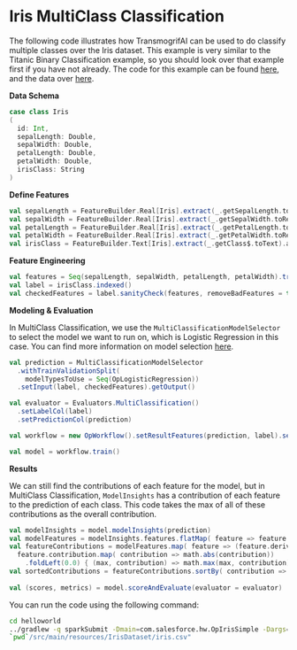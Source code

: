 # Iris MultiClass Classification

The following code illustrates how TransmogrifAI can be used to do classify multiple classes over the Iris dataset. This example is very similar to the Titanic Binary Classification example, so you should look over that example first if you have not already. 
The code for this example can be found [here](https://github.com/salesforce/TransmogrifAI/tree/master/helloworld/src/main/scala/com/salesforce/hw/OpIrisSimple.scala), and the data over [here](https://github.com/salesforce/op/tree/master/helloworld/src/main/resources/IrisDataset/iris.csv).

**Data Schema**

```scala
case class Iris
(
  id: Int,
  sepalLength: Double,
  sepalWidth: Double,
  petalLength: Double,
  petalWidth: Double,
  irisClass: String
)
```

**Define Features**

```scala
val sepalLength = FeatureBuilder.Real[Iris].extract(_.getSepalLength.toReal).asPredictor
val sepalWidth = FeatureBuilder.Real[Iris].extract(_.getSepalWidth.toReal).asPredictor
val petalLength = FeatureBuilder.Real[Iris].extract(_.getPetalLength.toReal).asPredictor
val petalWidth = FeatureBuilder.Real[Iris].extract(_.getPetalWidth.toReal).asPredictor
val irisClass = FeatureBuilder.Text[Iris].extract(_.getClass$.toText).asResponse
```

**Feature Engineering**

```scala
val features = Seq(sepalLength, sepalWidth, petalLength, petalWidth).transmogrify()
val label = irisClass.indexed()
val checkedFeatures = label.sanityCheck(features, removeBadFeatures = true)
```

**Modeling & Evaluation**

In MultiClass Classification, we use the ```MultiClassificationModelSelector``` to select the model we want to run on, which is Logistic Regression in this case. You can find more information on model selection [here](../developer-guide#modelselector).

```scala
val prediction = MultiClassificationModelSelector
  .withTrainValidationSplit(
    modelTypesToUse = Seq(OpLogisticRegression))
  .setInput(label, checkedFeatures).getOutput()

val evaluator = Evaluators.MultiClassification()
  .setLabelCol(label)
  .setPredictionCol(prediction)

val workflow = new OpWorkflow().setResultFeatures(prediction, label).setReader(dataReader)

val model = workflow.train()
```

**Results**

We can still find the contributions of each feature for the model, but in MultiClass Classification, ```ModelInsights``` has a contribution of each feature to the prediction of each class. This code takes the max of all of these contributions as the overall contribution.

```scala
val modelInsights = model.modelInsights(prediction)
val modelFeatures = modelInsights.features.flatMap( feature => feature.derivedFeatures)
val featureContributions = modelFeatures.map( feature => (feature.derivedFeatureName,
  feature.contribution.map( contribution => math.abs(contribution))
    .foldLeft(0.0) { (max, contribution) => math.max(max, contribution)}))
val sortedContributions = featureContributions.sortBy( contribution => -contribution._2)
    
val (scores, metrics) = model.scoreAndEvaluate(evaluator = evaluator)
```

You can run the code using the following command:
```bash
cd helloworld
../gradlew -q sparkSubmit -Dmain=com.salesforce.hw.OpIrisSimple -Dargs="\
`pwd`/src/main/resources/IrisDataset/iris.csv"
```
